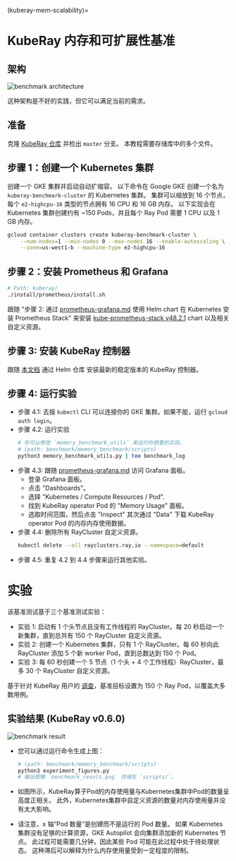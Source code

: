 (kuberay-mem-scalability)=

# KubeRay 内存和可扩展性基准

## 架构

![benchmark architecture](../images/benchmark_architecture.png)

这种架构是不好的实践，但它可以满足当前的需求。

## 准备

克隆 [KubeRay 仓库](https://github.com/ray-project/kuberay) 并检出 `master` 分支。
本教程需要存储库中的多个文件。

## 步骤 1：创建一个 Kubernetes 集群

创建一个 GKE 集群并启动自动扩缩容。
以下命令在 Google GKE 创建一个名为 `kuberay-benchmark-cluster` 的 Kubernetes 集群。
集群可以缩放到 16 个节点，每个 `e2-highcpu-16` 类型的节点拥有 16 CPU 和 16 GB 内存。
以下实现会在 Kubernetes 集群创建约有 ~150 Pods，并且每个 Ray Pod 需要 1 CPU 以及 1 GB 内存。

```sh
gcloud container clusters create kuberay-benchmark-cluster \
    --num-nodes=1 --min-nodes 0 --max-nodes 16 --enable-autoscaling \
    --zone=us-west1-b --machine-type e2-highcpu-16
```

## 步骤 2：安装 Prometheus 和 Grafana

```sh
# Path: kuberay/
./install/prometheus/install.sh
```

跟随 "步骤 2: 通过 [prometheus-grafana.md](kuberay-prometheus-grafana) 使用 Helm chart 在 Kubernetes 安装 Prometheus Stack" 来安装 [kube-prometheus-stack v48.2.1](https://github.com/prometheus-community/helm-charts/tree/kube-prometheus-stack-48.2.1/charts/kube-prometheus-stack) chart 以及相关自定义资源。

## 步骤 3: 安装 KubeRay 控制器

跟随 [本文档](kuberay-operator-deploy) 通过 Helm 仓库 安装最新的稳定版本的 KubeRay 控制器。

## 步骤 4: 运行实验

* 步骤 4.1: 去报 `kubectl` CLI 可以连接你的 GKE 集群。如果不能，运行 `gcloud auth login`。
* 步骤 4.2: 运行实验
  ```sh
  # 你可以修改 `memory_benchmark_utils` 来运行你想要的实验。
  # (path: benchmark/memory_benchmark/scripts)
  python3 memory_benchmark_utils.py | tee benchmark_log
  ```
* 步骤 4.3: 跟随 [prometheus-grafana.md](kuberay-prometheus-grafana) 访问 Grafana 面板。
  * 登录 Grafana 面板。
  * 点击 "Dashboards"。
  * 选择 "Kubernetes / Compute Resources / Pod".
  * 找到 KubeRay operator Pod 的 "Memory Usage" 面板。
  * 选取时间范围，然后点击 "Inspect" 其次通过 "Data" 下载  KubeRay operator Pod 的内存内存使用数据。
* 步骤 4.4: 删除所有 RayCluster 自定义资源。
  ```sh
  kubectl delete --all rayclusters.ray.io --namespace=default
  ```
* 步骤 4.5: 重复 4.2 到 4.4 步骤来运行其他实验。

# 实验

该基准测试基于三个基准测试实验：

* 实验 1: 启动有 1 个头节点且没有工作线程的 RayCluster。每 20 秒启动一个新集群，直到总共有 150 个 RayCluster 自定义资源。
* 实验 2: 创建一个 Kubernetes 集群，只有 1 个 RayCluster。每 60 秒向此 RayCluster 添加 5 个新 worker Pod，直到总数达到 150 个 Pod。
* 实验 3: 每 60 秒创建一个 5 节点（1 个头 + 4 个工作线程）RayCluster，最多 30 个 RayCluster 自定义资源。

基于针对 KubeRay 用户的 [调查](https://forms.gle/KtMLzjXcKoeSTj359)，基准目标设置为 150 个 Ray Pod，以覆盖大多数用例。

## 实验结果 (KubeRay v0.6.0)

![benchmark result](../images/benchmark_result.png)

* 您可以通过运行命令生成上图：
  ```sh
  # (path: benchmark/memory_benchmark/scripts)
  python3 experiment_figures.py
  # 输出图像 `benchmark_result.png` 存储在 `scripts/`。
  ```

* 如图所示，KubeRay算子Pod的内存使用量与Kubernetes集群中Pod的数量呈高度正相关。
此外，Kubernetes集群中自定义资源的数量对内存使用量并没有太大影响。
* 请注意，x 轴“Pod 数量”是创建而不是运行的 Pod 数量。
如果 Kubernetes 集群没有足够的计算资源，GKE Autopilot 会向集群添加新的 Kubernetes 节点。
此过程可能需要几分钟，因此某些 Pod 可能在此过程中处于待处理状态。
这种滞后可以解释为什么内存使用量受到一定程度的限制。